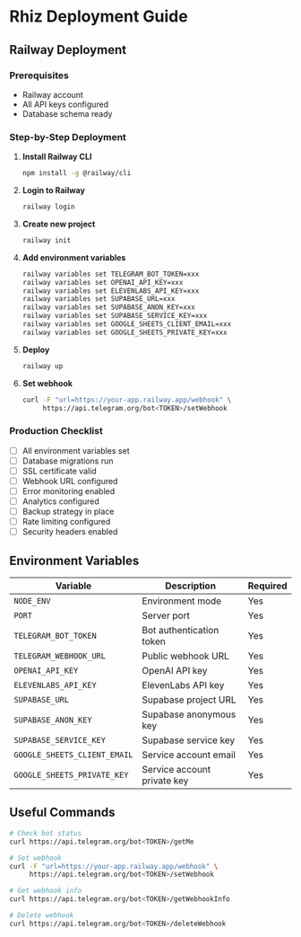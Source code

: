 # Rhiz Deployment Guide

## Railway Deployment

### Prerequisites

- Railway account
- All API keys configured
- Database schema ready

### Step-by-Step Deployment

1. **Install Railway CLI**
   ```bash
   npm install -g @railway/cli
   ```

2. **Login to Railway**
   ```bash
   railway login
   ```

3. **Create new project**
   ```bash
   railway init
   ```

4. **Add environment variables**
   ```bash
   railway variables set TELEGRAM_BOT_TOKEN=xxx
   railway variables set OPENAI_API_KEY=xxx
   railway variables set ELEVENLABS_API_KEY=xxx
   railway variables set SUPABASE_URL=xxx
   railway variables set SUPABASE_ANON_KEY=xxx
   railway variables set SUPABASE_SERVICE_KEY=xxx
   railway variables set GOOGLE_SHEETS_CLIENT_EMAIL=xxx
   railway variables set GOOGLE_SHEETS_PRIVATE_KEY=xxx
   ```

5. **Deploy**
   ```bash
   railway up
   ```

6. **Set webhook**
   ```bash
   curl -F "url=https://your-app.railway.app/webhook" \
        https://api.telegram.org/bot<TOKEN>/setWebhook
   ```

### Production Checklist

- [ ] All environment variables set
- [ ] Database migrations run
- [ ] SSL certificate valid
- [ ] Webhook URL configured
- [ ] Error monitoring enabled
- [ ] Analytics configured
- [ ] Backup strategy in place
- [ ] Rate limiting configured
- [ ] Security headers enabled

## Environment Variables

| Variable | Description | Required |
|----------|-------------|----------|
| `NODE_ENV` | Environment mode | Yes |
| `PORT` | Server port | Yes |
| `TELEGRAM_BOT_TOKEN` | Bot authentication token | Yes |
| `TELEGRAM_WEBHOOK_URL` | Public webhook URL | Yes |
| `OPENAI_API_KEY` | OpenAI API key | Yes |
| `ELEVENLABS_API_KEY` | ElevenLabs API key | Yes |
| `SUPABASE_URL` | Supabase project URL | Yes |
| `SUPABASE_ANON_KEY` | Supabase anonymous key | Yes |
| `SUPABASE_SERVICE_KEY` | Supabase service key | Yes |
| `GOOGLE_SHEETS_CLIENT_EMAIL` | Service account email | Yes |
| `GOOGLE_SHEETS_PRIVATE_KEY` | Service account private key | Yes |

## Useful Commands

```bash
# Check bot status
curl https://api.telegram.org/bot<TOKEN>/getMe

# Set webhook
curl -F "url=https://your-app.railway.app/webhook" \
     https://api.telegram.org/bot<TOKEN>/setWebhook

# Get webhook info
curl https://api.telegram.org/bot<TOKEN>/getWebhookInfo

# Delete webhook
curl https://api.telegram.org/bot<TOKEN>/deleteWebhook
```
